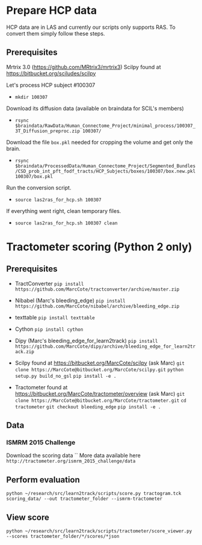 # Prepare HCP data

HCP data are in LAS and currently our scripts only supports RAS. To convert them simply follow these steps.

## Prerequisites
Mrtrix 3.0 (https://github.com/MRtrix3/mrtrix3)
Scilpy found at https://bitbucket.org/sciludes/scilpy

Let's process HCP subject #100307
- `mkdir 100307`

Download its diffusion data (available on braindata for SCIL's members)
- `rsync $braindata/RawData/Human_Connectome_Project/minimal_process/100307_3T_Diffusion_preproc.zip 100307/`

Download the file `box.pkl` needed for cropping the volume and get only the brain.
- `rsync $braindata/ProcessedData/Human_Connectome_Project/Segmented_Bundles/CSD_prob_int_pft_fodf_tracts/HCP_Subjects/boxes/100307/box.new.pkl 100307/box.pkl`

Run the conversion script.
- `source las2ras_for_hcp.sh 100307`

If everything went right, clean temporary files.
- `source las2ras_for_hcp.sh 100307 clean`



# Tractometer scoring (Python 2 only)

## Prerequisites
- TractConverter
`pip install https://github.com/MarcCote/tractconverter/archive/master.zip`

- Nibabel (Marc's bleeding_edge)
`pip install https://github.com/MarcCote/nibabel/archive/bleeding_edge.zip`

- texttable
`pip install texttable`

- Cython
`pip install cython`

- Dipy (Marc's bleeding_edge_for_learn2track)
`pip install https://github.com/MarcCote/dipy/archive/bleeding_edge_for_learn2track.zip`

- Scilpy found at https://bitbucket.org/MarcCote/scilpy (ask Marc)
`git clone https://MarcCote@bitbucket.org/MarcCote/scilpy.git`
`python setup.py build_no_gsl`
`pip install -e .`

- Tractometer found at https://bitbucket.org/MarcCote/tractometer/overview (ask Marc)
`git clone https://MarcCote@bitbucket.org/MarcCote/tractometer.git`
`cd tractometer`
`git checkout bleeding_edge`
`pip install -e .`


## Data

### ISMRM 2015 Challenge
Download the scoring data ``
More data available here `http://tractometer.org/ismrm_2015_challenge/data`

## Perform evaluation
`python ~/research/src/learn2track/scripts/score.py tractogram.tck scoring_data/ --out tractometer_folder --ismrm-tractometer`

## View score
`python ~/research/src/learn2track/scripts/tractometer/score_viewer.py --scores tractometer_folder/*/scores/*json`